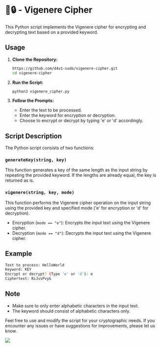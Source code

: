 # 🧩🔒 - Vigenere Cipher

This Python script implements the Vigenere cipher for encrypting and decrypting text based on a provided keyword.

## Usage

1. **Clone the Repository:**
   ```bash
   https://github.com/d4v1-sudo/vigenere-cipher.git
   cd vigenere-cipher
   ```

2. **Run the Script:**
   ```bash
   python3 vigenere_cipher.py
   ```

3. **Follow the Prompts:**
   - Enter the text to be processed.
   - Enter the keyword for encryption or decryption.
   - Choose to encrypt or decrypt by typing 'e' or 'd' accordingly.

## Script Description

The Python script consists of two functions:

### `generateKey(string, key)`

This function generates a key of the same length as the input string by repeating the provided keyword. If the lengths are already equal, the key is returned as is.

### `vigenere(string, key, mode)`

This function performs the Vigenere cipher operation on the input string using the provided key and specified mode ('e' for encryption or 'd' for decryption).

- Encryption (`mode == "e"`): Encrypts the input text using the Vigenere cipher.
- Decryption (`mode == "d"`): Decrypts the input text using the Vigenere cipher.

## Example

```bash
Text to process: HelloWorld
Keyword: KEY
Encrypt or decrypt? (Type 'e' or 'd'): e
Ciphertext: RiJvsPvyG
```

## Note

- Make sure to only enter alphabetic characters in the input text.
- The keyword should consist of alphabetic characters only.

Feel free to use and modify the script for your cryptographic needs. If you encounter any issues or have suggestions for improvements, please let us know.

<a href="https://visitorbadge.io/status?path=https%3A%2F%2Fgithub.com%2Fd4v1-sudo%2Fvigenere-cipher"><img src="https://api.visitorbadge.io/api/visitors?path=https%3A%2F%2Fgithub.com%2Fd4v1-sudo%2Fvigenere-cipher&label=Thanks%20for%20dropping%20in&labelColor=%23000000&countColor=%23FFFFFF" /></a>
